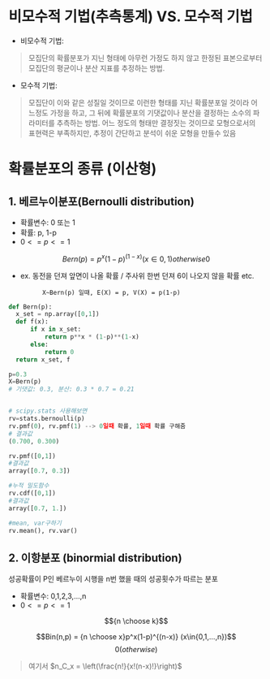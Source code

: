 # 비모수적 기법(추측통계) VS. 모수적 기법
- 비모수적 기법:
> 모집단의 확률분포가 지닌 형태에 아무런 가정도 하지 않고 한정된 표본으로부터 모집단의 평균이나 분산 지표를 추정하는 방법.



- 모수적 기법:
> 모집단이 이와 같은 성질일 것이므로 이런한 형태를 지닌 확률분포일 것이라 어느정도 가정을 하고, 그 뒤에 확률분포의 기댓값이나 분산을 결정하는 소수의 파라미터를 추측하는 방법.
> 어느 정도의 형태만 결정짓는 것이므로 모형으로서의 표현력은 부족하지만, 추정이 간단하고 분석이 쉬운 모형을 만들수 있음


# 확률분포의 종류 (이산형)


## 1. 베르누이분포(Bernoulli distribution)
- 확률변수: 0 또는 1
- 확률: p, 1-p
- $0 <= p <= 1$


$$Bern(p) = p^x(1-p)^{(1-x)} (x\in{0,1}) otherwise 0 $$


- ex. 동전을 던져 앞면이 나올 확률 / 주사위 한번 던져 6이 나오지 않을 확률 etc.

            X~Bern(p) 일때, E(X) = p, V(X) = p(1-p)


``` python
def Bern(p):
  x_set = np.array([0,1])
  def f(x):
      if x in x_set:
          return p**x * (1-p)**(1-x)
      else:
          return 0
  return x_set, f

p=0.3
X=Bern(p)
# 기댓값: 0.3, 분산: 0.3 * 0.7 = 0.21


# scipy.stats 사용해보면
rv=stats.bernoulli(p)
rv.pmf(0), rv.pmf(1) --> 0일때 확률, 1일때 확률 구해줌
# 결과값
(0.700, 0.300)

rv.pmf([0,1])
#결과값
array([0.7, 0.3])

#누적 밀도함수
rv.cdf([0,1])
#결과값
array([0.7, 1.])

#mean, var구하기
rv.mean(), rv.var()

```



## 2. 이항분포 (binormial distribution)
성공확률이 P인 베르누이 시행을 n번 했을 때의 성공횟수가 따르는 분포
- 확률변수: 0,1,2,3,...,n
- $0 <= p <= 1$

$${n \choose k}$$


$$Bin(n,p) = {n \choose x}p^x(1-p)^{(n-x)} (x\in{0,1,...,n})$$
$$0 (otherwise)$$

> 여기서 $n_C_x = \left(\frac{n!}{x!(n-x)!}\right)$
